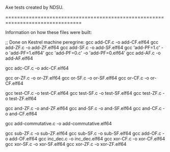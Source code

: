 Axe tests created by NDSU.

================================================================================

Information on how these files were built:

;; Done on Kestrel machine peregrine:
gcc add-CF.c -o add-CF.elf64
gcc add-ZF.c -o add-ZF.elf64
gcc add-SF.c -o add-SF.elf64
gcc 'add-PF=1.c' -o 'add-PF=1.elf64'
gcc 'add-PF=0.c' -o 'add-PF=0.elf64'
gcc add-AF.c -o add-AF.elf64

gcc adc-CF.c -o adc-CF.elf64

gcc or-ZF.c -o or-ZF.elf64
gcc or-SF.c -o or-SF.elf64
gcc or-CF.c -o or-CF.elf64

gcc test-CF.c -o test-CF.elf64
gcc test-SF.c -o test-SF.elf64
gcc test-ZF.c -o test-ZF.elf64

gcc and-ZF.c -o and-ZF.elf64
gcc and-SF.c -o and-SF.elf64
gcc and-CF.c -o and-CF.elf64

gcc add-commutative.c -o add-commutative.elf64

gcc sub-ZF.c -o sub-ZF.elf64
gcc sub-SF.c -o sub-SF.elf64
gcc add-OF.c -o add-OF.elf64
gcc inc_dec.c -o inc_dec.elf64
gcc xor-CF.c -o xor-CF.elf64
gcc xor-SF.c -o xor-SF.elf64
gcc xor-ZF.c -o xor-ZF.elf64
